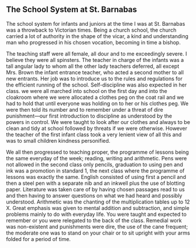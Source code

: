 ## The School System at St. Barnabas

The school system for infants and juniors at the time I was at St. Barnabas was a throwback to Victorian times. Being a church school, the church carried a lot of authority in the shape of the vicar, a kind and understanding man who progressed in his chosen vocation, becoming in time a bishop.

The teaching staff were all female, all dour and to me exceedingly severe. I believe they were all spinsters. The teacher in charge of the infants was a tall angular lady to whom all the other lady teachers deferred, all except Mrs. Brown the infant entrance teacher, who acted a second mother to all new entrants. Her job was to introduce us to the rules and regulations for the efficient running of the school. Self-discipline was also expected in her class. we were all marched into school on the first day and into the cloakroom where we were allocated a clothes peg on the coat rail and we had to hold that until everyone was holding on to her or his clothes peg. We were then told its number and to remember under a threat of dire punishment—our first introduction to discipline as understood by the powers in control. We were taught to look after our clothes and always to be clean and tidy at school followed by threats if we were otherwise. However the teacher of the first infant class took a very lenient view of all this and was to small children kindness personified.

We all then progressed to teaching proper, the programme of lessons being the same everyday of the week; reading, writing and arithmetic. Pens were not allowed in the second class only pencils, graduation to using pen and ink was a promotion in standard 1, the next class where the programme of lessons was exactly the same. English consisted of using first a pencil and then a steel pen with a separate nib and an inkwell plus the use of blotting paper. Literature was taken care of by having chosen passages read to us and then having to answer questions on what we had heard and possibly understood. Arithmetic was the chanting of the multiplication tables up to 12 X. Great emphasis was given to mental addition and subtraction, and simple problems mainly to do with everyday life. You were taught and expected to remember or you were relegated to the back of the class. Remedial work was non-existent and punishments were dire, the use of the cane frequent; the moderate one was to stand on your chair or to sit upright with your arms folded for a period of time.